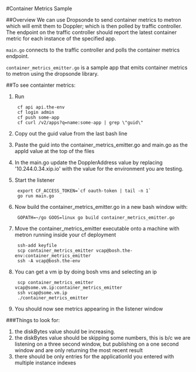 #Container Metrics Sample

##Overview
We can use Dropsonde to send container metrics to metron which will emit them to Doppler; which is then polled by traffic controller. The endpoint on the traffic controller should report the latest container metric for each instance of the specified app.

`main.go` connects to the traffic controller and polls the container metrics endpoint.

`container_metrics_emitter.go` is a sample app that emits container metrics to metron using the dropsonde library.

##To see containter metrics:
1. Run

        cf api api.the-env
        cf login admin
        cf push some-app
        cf curl /v2/apps?q=name:some-app | grep \"guid\"

1. Copy out the guid value from the last bash line
1. Paste the guid into the container_metrics_emitter.go and main.go as the appId value at the top of the files
1. In the main.go update the DopplerAddress value by replacing '10.244.0.34.xip.io' with the value for the environment you are testing.
1. Start the listener

        export CF_ACCESS_TOKEN=`cf oauth-token | tail -n 1`
        go run main.go

1. Now build the container_metrics_emitter.go in a new bash window with:

        GOPATH=~/go GOOS=linux go build container_metrics_emitter.go

1. Move the container_metrics_emitter executable onto a machine with metron running inside your cf deployment

        ssh-add keyfile
        scp container_metrics_emitter vcap@bosh.the-env:container_metrics_emitter
        ssh -A vcap@bosh.the-env

1. You can get a vm ip by doing bosh vms and selecting an ip

        scp container_metrics_emitter vcap@some.vm.ip:container_metrics_emitter
        ssh vcap@some.vm.ip
        ./container_metrics_emitter

1. You should now see metrics appearing in the listener window

###Things to look for:
1. the diskBytes value should be increasing.
1. the diskBytes value should be skipping some numbers, this is b/c we are listening on a three second window, but publishing on a one second window and are only returning the most recent result
1. there should be only entries for the applicationId you entered with multiple instance indexes
